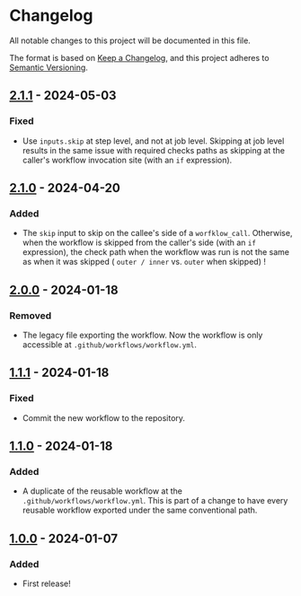 # Changelog

All notable changes to this project will be documented in this file.

The format is based on [Keep a Changelog](https://keepachangelog.com/en/1.1.0/),
and this project adheres to [Semantic Versioning](https://semver.org/spec/v2.0.0.html).

## [2.1.1] - 2024-05-03

### Fixed

- Use `inputs.skip` at step level, and not at job level. Skipping at job level results in the same issue with
  required checks paths as skipping at the caller's workflow invocation site (with an `if` expression).

## [2.1.0] - 2024-04-20

### Added

- The `skip` input to skip on the callee's side of a `worfklow_call`. Otherwise, when the workflow is skipped from
  the caller's side (with an `if` expression), the check path when the workflow was run is not the same as when
  it was skipped ( `outer / inner` vs. `outer` when skipped) !

## [2.0.0] - 2024-01-18

### Removed

- The legacy file exporting the workflow. Now the workflow is only accessible at `.github/workflows/workflow.yml`.

## [1.1.1] - 2024-01-18

### Fixed

- Commit the new workflow to the repository.

## [1.1.0] - 2024-01-18

### Added

- A duplicate of the reusable workflow at the `.github/workflows/workflow.yml`. This is part of a change to have
  every reusable workflow exported under the same conventional path.

## [1.0.0] - 2024-01-07

### Added

- First release!

[2.1.1]: https://github.com/infra-blocks/docker-compose-metadata-workflow/compare/v2.1.0...v2.1.1
[2.1.0]: https://github.com/infra-blocks/docker-compose-metadata-workflow/compare/v2.0.0...v2.1.0
[2.0.0]: https://github.com/infra-blocks/docker-compose-metadata-workflow/compare/v1.1.1...v2.0.0
[1.1.1]: https://github.com/infra-blocks/docker-compose-metadata-workflow/compare/v1.1.0...v1.1.1
[1.1.0]: https://github.com/infra-blocks/docker-compose-metadata-workflow/compare/v1.0.0...v1.1.0
[1.0.0]: https://github.com/infra-blocks/docker-compose-metadata-workflow/releases/tag/v1.0.0
